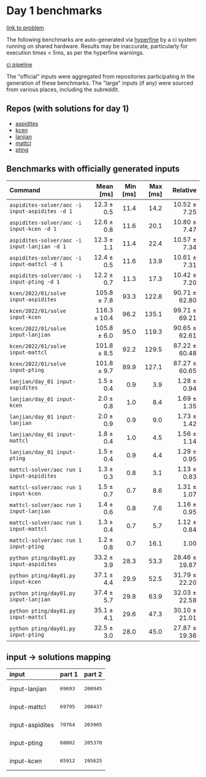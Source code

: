 # Day 1 benchmarks

[link to problem](http://adventofcode.com/2022/day/1)

The following benchmarks are auto-generated via [hyperfine](https://github.com/sharkdp/hyperfine) by a ci system running on shared hardware. Results may be inaccurate, particularly for execution times < 5ms, as per the hyperfine warnings.

[ci pipeline](http://ci.papercode.net:8080/teams/aoc2022/pipelines/aoc-compare-2022)

The "official" inputs were aggregated from repositories participating in the generation of these benchmarks. The "large" inputs (if any) were sourced from various places, including the subreddit.

## Repos (with solutions for day 1)


- [aspidites](https://github.com/aspidites/aoc2022)
- [kcen](https://github.com/kcen/AdventOfCode)
- [lanjian](https://github.com/LanJian/aoc-2022)
- [mattcl](https://github.com/mattcl/aoc2022)
- [pting](https://github.com/pting/aoc2022)

## Benchmarks with officially generated inputs
| Command | Mean [ms] | Min [ms] | Max [ms] | Relative |
|:---|---:|---:|---:|---:|
| `aspidites-solver/aoc -i input-aspidites -d 1` | 12.3 ± 0.5 | 11.4 | 14.2 | 10.52 ± 7.25 |
| `aspidites-solver/aoc -i input-kcen -d 1` | 12.6 ± 0.8 | 11.6 | 20.1 | 10.80 ± 7.47 |
| `aspidites-solver/aoc -i input-lanjian -d 1` | 12.3 ± 1.1 | 11.4 | 22.4 | 10.57 ± 7.34 |
| `aspidites-solver/aoc -i input-mattcl -d 1` | 12.4 ± 0.5 | 11.6 | 13.9 | 10.61 ± 7.31 |
| `aspidites-solver/aoc -i input-pting -d 1` | 12.2 ± 0.7 | 11.3 | 17.3 | 10.42 ± 7.20 |
| `kcen/2022/01/solve input-aspidites` | 105.8 ± 7.8 | 93.3 | 122.8 | 90.71 ± 62.80 |
| `kcen/2022/01/solve input-kcen` | 116.3 ± 10.4 | 96.2 | 135.1 | 99.71 ± 69.21 |
| `kcen/2022/01/solve input-lanjian` | 105.8 ± 6.0 | 95.0 | 119.3 | 90.65 ± 62.61 |
| `kcen/2022/01/solve input-mattcl` | 101.8 ± 8.5 | 92.2 | 129.5 | 87.22 ± 60.48 |
| `kcen/2022/01/solve input-pting` | 101.8 ± 9.7 | 89.9 | 127.1 | 87.27 ± 60.65 |
| `lanjian/day_01 input-aspidites` | 1.5 ± 0.4 | 0.9 | 3.9 | 1.28 ± 0.94 |
| `lanjian/day_01 input-kcen` | 2.0 ± 0.8 | 1.0 | 8.4 | 1.69 ± 1.35 |
| `lanjian/day_01 input-lanjian` | 2.0 ± 0.9 | 0.9 | 9.0 | 1.73 ± 1.42 |
| `lanjian/day_01 input-mattcl` | 1.8 ± 0.4 | 1.0 | 4.5 | 1.56 ± 1.14 |
| `lanjian/day_01 input-pting` | 1.5 ± 0.4 | 0.9 | 4.4 | 1.29 ± 0.95 |
| `mattcl-solver/aoc run 1 input-aspidites` | 1.3 ± 0.3 | 0.8 | 3.1 | 1.13 ± 0.83 |
| `mattcl-solver/aoc run 1 input-kcen` | 1.5 ± 0.7 | 0.7 | 8.6 | 1.31 ± 1.07 |
| `mattcl-solver/aoc run 1 input-lanjian` | 1.4 ± 0.6 | 0.8 | 7.6 | 1.16 ± 0.95 |
| `mattcl-solver/aoc run 1 input-mattcl` | 1.3 ± 0.4 | 0.7 | 5.7 | 1.12 ± 0.84 |
| `mattcl-solver/aoc run 1 input-pting` | 1.2 ± 0.8 | 0.7 | 16.1 | 1.00 |
| `python pting/day01.py input-aspidites` | 33.2 ± 3.9 | 28.3 | 53.3 | 28.46 ± 19.87 |
| `python pting/day01.py input-kcen` | 37.1 ± 4.4 | 29.9 | 52.5 | 31.79 ± 22.20 |
| `python pting/day01.py input-lanjian` | 37.4 ± 5.7 | 29.8 | 63.9 | 32.03 ± 22.58 |
| `python pting/day01.py input-mattcl` | 35.1 ± 4.1 | 29.6 | 47.3 | 30.10 ± 21.01 |
| `python pting/day01.py input-pting` | 32.5 ± 3.0 | 28.0 | 45.0 | 27.87 ± 19.36 |

## input -> solutions mapping
|input|part 1|part 2|
|:---|:---|:---|
|input-lanjian|<pre>69693</pre>|<pre>200945</pre>|
|input-mattcl|<pre>69795</pre>|<pre>208437</pre>|
|input-aspidites|<pre>70764</pre>|<pre>203905</pre>|
|input-pting|<pre>68802</pre>|<pre>205370</pre>|
|input-kcen|<pre>65912</pre>|<pre>195625</pre>|
